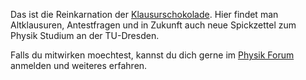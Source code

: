 Das ist die Reinkarnation der
[Klausurschokolade](http://klausurschokola.de/home). Hier findet man
Altklausuren, Antestfragen und in Zukunft auch neue Spickzettel zum
Physik Studium an der TU-Dresden.

Falls du mitwirken moechtest, kannst du dich gerne im [Physik
Forum](https://physik.protagon.space/) anmelden und weiteres erfahren.
